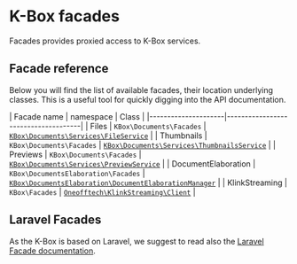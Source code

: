 # K-Box facades 

Facades provides proxied access to K-Box services.

## Facade reference

Below you will find the list of available facades, their location underlying classes. 
This is a useful tool for quickly digging into the API documentation.

| Facade name         | namespace                           | Class |
|---------------------|-------------------------------------|
| Files               | `KBox\Documents\Facades`            | [`KBox\Documents\Services\FileService`](../../packages/contentprocessing/src/Services/FileService.php) |
| Thumbnails          | `KBox\Documents\Facades`            | [`KBox\Documents\Services\ThumbnailsService`](../../packages/contentprocessing/src/Services/ThumbnailsService.php) |
| Previews          | `KBox\Documents\Facades`            | [`KBox\Documents\Services\PreviewService`](../../packages/contentprocessing/src/Services/PreviewService.php) |
| DocumentElaboration | `KBox\DocumentsElaboration\Facades` | [`KBox\DocumentsElaboration\DocumentElaborationManager`](../../app/DocumentsElaboration/DocumentElaborationManager.php) |
| KlinkStreaming      | `KBox\Facades`                      | [`Oneofftech\KlinkStreaming\Client`](https://github.com/OneOffTech/k-link-streaming-upload-client/blob/master/src/Client.php) |


## Laravel Facades

As the K-Box is based on Laravel, we suggest to read also the [Laravel Facade documentation](https://laravel.com/docs/5.7/facades).
